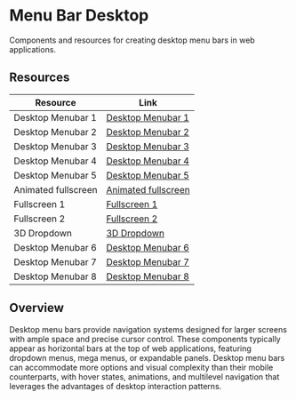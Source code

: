 # Menu Bar Desktop

Components and resources for creating desktop menu bars in web applications.

## Resources

| Resource | Link |
|---|---|
| Desktop Menubar 1 | [Desktop Menubar 1](https://codepen.io/will627/pen/ehEpA) |
| Desktop Menubar 2 | [Desktop Menubar 2](https://codepen.io/ejsado/pen/gPVgVv) |
| Desktop Menubar 3 | [Desktop Menubar 3](https://codepen.io/littlesnippets/pen/BLjjVX) |
| Desktop Menubar 4 | [Desktop Menubar 4](https://codepen.io/littlesnippets/pen/pjKeyq) |
| Desktop Menubar 5 | [Desktop Menubar 5](https://codepen.io/jordiorriols/pen/OXbYKO) |
| Animated fullscreen | [Animated fullscreen](https://codepen.io/duchailu/pen/evprLy) |
| Fullscreen 1 | [Fullscreen 1](https://codepen.io/fluxus/pen/gPWvZm) |
| Fullscreen 2 | [Fullscreen 2](https://codepen.io/bosworthco/pen/RjBvgw) |
| 3D Dropdown | [3D Dropdown](https://codepen.io/soulwire/pen/EKmwC) |
| Desktop Menubar 6 | [Desktop Menubar 6](https://codepen.io/littlesnippets/pen/gPGvLq) |
| Desktop Menubar 7 | [Desktop Menubar 7](https://codepen.io/yasinburakkalkan/pen/jPaXgb) |
| Desktop Menubar 8 | [Desktop Menubar 8](https://codepen.io/littlesnippets/pen/OMXYaG) |

## Overview

Desktop menu bars provide navigation systems designed for larger screens with ample space and precise cursor control. These components typically appear as horizontal bars at the top of web applications, featuring dropdown menus, mega menus, or expandable panels. Desktop menu bars can accommodate more options and visual complexity than their mobile counterparts, with hover states, animations, and multilevel navigation that leverages the advantages of desktop interaction patterns. 